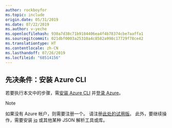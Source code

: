 ```yaml
---
author: rockboyfor
ms.topic: include
origin.date: 05/31/2019
ms.date: 07/22/2019
ms.author: v-yeche
ms.openlocfilehash: 930a7d38c71b9184406ea4f4b78374cbe7aaffa1
ms.sourcegitcommit: 021dbf0003a25310a4c8582a998c17729f78ce42
ms.translationtype: HT
ms.contentlocale: zh-CN
ms.lasthandoff: 07/26/2019
ms.locfileid: "68514156"
---
```

## <a name="prerequisite-install-the-azure-cli"></a>先决条件：安装 Azure CLI

若要执行本文中的步骤，需[安装 Azure CLI](https://docs.azure.cn/zh-cn/cli/install-azure-cli?view=azure-cli-latest) 并[登录 Azure](https://docs.azure.cn/zh-cn/cli/authenticate-azure-cli?view=azure-cli-latest)。 

> [!NOTE]
> 如果没有 Azure 帐户，则需要注册一个。 请注册[此处的试用版](../articles/active-directory/fundamentals/sign-up-organization.md)。
> 此外，要继续操作，需要安装 [jq](https://stedolan.github.io/jq/) 或其他某种 JSON 解析工具或库。
